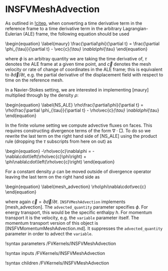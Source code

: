 # INSFVMeshAdvection

As outlined in [!citep](maury1996characteristics), when converting a time
derivative term in the reference frame to a time derivative term in the
arbitrary Lagrangian-Eulerian (ALE) frame, the following equation should be used

\begin{equation}
\label{maury}
\frac{\partial\phi}{\partial t} = \frac{\partial \phi_{\tau}}{\partial t} -
\vec{c}_{\tau} \nabla\phi_{\tau}
\end{equation}

where $\phi$ is an arbitray quantity we are taking the time derivative of,
$\tau$ denotes the ALE frame at a given time point, and $\vec{c}$ denotes the
mesh velocity or rate of change of coordinates in the ALE frame; this is
equivalent to $\partial\vec{d}/\partial t$, e.g. the partial derivative of the
displacement field with respect to time on the reference mesh.

In a Navier-Stokes setting, we are interested in implementing [maury] multiplied
through by the density $\rho$:

\begin{equation}
\label{NS_ALE}
\rho\frac{\partial\phi}{\partial t} = \rho\frac{\partial \phi_{\tau}}{\partial t} -
\rho\vec{c}_{\tau} \nabla\phi_{\tau}
\end{equation}

In the finite volume setting we compute advective fluxes on faces. This requires
constructing divergence terms of the form $\nabla \cdot \Box$. To do so we
rewrite the last term on the right hand side of [NS_ALE] using the product rule
(dropping the $\tau$ subscripts from here on out) as

\begin{equation}
-\rho\vec{c}\nabla\phi = -\nabla\cdot\left(\rho\vec{c}\phi\right) +
\phi\nabla\cdot\left(\rho\vec{c}\right)
\end{equation}

For a constant density $\rho$ can be moved outside of divergence operator
leaving the last term on the right hand side as

\begin{equation}
\label{mesh_advection}
\rho\phi\nabla\cdot\vec{c}
\end{equation}

where again $\vec{c} = \partial\vec{d}/\partial t$. `INSFVMeshAdvection`
implements [mesh_advection]. The `advected_quantity` parameter  specifies $\phi$. For
energy transport, this would be the specific enthalpy $h$. For momentum
transport it is the velocity, e.g. the `variable` parameter itself. The momentum
transport version of this object is [INSFVMomentumMeshAdvection.md]. It
suppresses the `advected_quantity` parameter in order to advect the `variable`.

!syntax parameters /FVKernels/INSFVMeshAdvection

!syntax inputs /FVKernels/INSFVMeshAdvection

!syntax children /FVKernels/INSFVMeshAdvection
